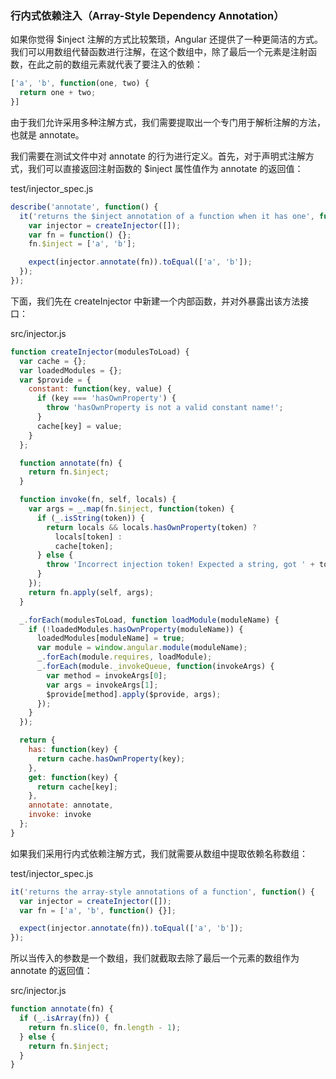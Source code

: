 ### 行内式依赖注入（Array-Style Dependency Annotation）

如果你觉得 $inject 注解的方式比较繁琐，Angular 还提供了一种更简洁的方式。我们可以用数组代替函数进行注解，在这个数组中，除了最后一个元素是注射函数，在此之前的数组元素就代表了要注入的依赖：

```js
['a', 'b', function(one, two) {
  return one + two;
}]
```

由于我们允许采用多种注解方式，我们需要提取出一个专门用于解析注解的方法，也就是 annotate。

我们需要在测试文件中对 annotate 的行为进行定义。首先，对于声明式注解方式，我们可以直接返回注射函数的 $inject 属性值作为 annotate 的返回值：

test/injector\_spec.js

```js
describe('annotate', function() {
  it('returns the $inject annotation of a function when it has one', function() {
    var injector = createInjector([]);
    var fn = function() {};
    fn.$inject = ['a', 'b'];

    expect(injector.annotate(fn)).toEqual(['a', 'b']);
  });
});
```

下面，我们先在 createInjector 中新建一个内部函数，并对外暴露出该方法接口：

src/injector.js

```js
function createInjector(modulesToLoad) {
  var cache = {};
  var loadedModules = {};
  var $provide = {
    constant: function(key, value) {
      if (key === 'hasOwnProperty') {
        throw 'hasOwnProperty is not a valid constant name!';
      }
      cache[key] = value;
    }
  };

  function annotate(fn) {
    return fn.$inject;
  }

  function invoke(fn, self, locals) {
    var args = _.map(fn.$inject, function(token) {
      if (_.isString(token)) {
        return locals && locals.hasOwnProperty(token) ?
          locals[token] :
          cache[token];
      } else {
        throw 'Incorrect injection token! Expected a string, got ' + token;
      }
    });
    return fn.apply(self, args);
  }

  _.forEach(modulesToLoad, function loadModule(moduleName) {
    if (!loadedModules.hasOwnProperty(moduleName)) {
      loadedModules[moduleName] = true;
      var module = window.angular.module(moduleName);
      _.forEach(module.requires, loadModule);
      _.forEach(module._invokeQueue, function(invokeArgs) {
        var method = invokeArgs[0];
        var args = invokeArgs[1];
        $provide[method].apply($provide, args);
      });
    }
  });

  return {
    has: function(key) {
      return cache.hasOwnProperty(key);
    },
    get: function(key) {
      return cache[key];
    },
    annotate: annotate,
    invoke: invoke
  };
}
```

如果我们采用行内式依赖注解方式，我们就需要从数组中提取依赖名称数组：

test/injector\_spec.js

```js
it('returns the array-style annotations of a function', function() {
  var injector = createInjector([]);
  var fn = ['a', 'b', function() {}];

  expect(injector.annotate(fn)).toEqual(['a', 'b']);
});
```

所以当传入的参数是一个数组，我们就截取去除了最后一个元素的数组作为 annotate 的返回值：

src/injector.js

```js
function annotate(fn) {
  if (_.isArray(fn)) {
    return fn.slice(0, fn.length - 1);
  } else {
    return fn.$inject;
  }
}
```



